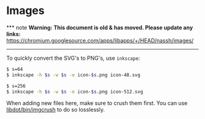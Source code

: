 # Images

*** note
**Warning: This document is old & has moved.  Please update any links:**<br>
https://chromium.googlesource.com/apps/libapps/+/HEAD/nassh/images/
***

To quickly convert the SVG's to PNG's, use `inkscape`:
```bash
$ s=64
$ inkscape -h $s -w $s -e icon-$s.png icon-48.svg

$ s=256
$ inkscape -h $s -w $s -e icon-$s.png icon-512.svg
```

When adding new files here, make sure to crush them first.
You can use [libdot/bin/imgcrush](/libdot/bin/imgcrush) to do so losslessly.
